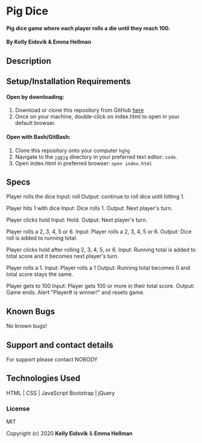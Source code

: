 # Pig Dice

#### Pig dice game where each player rolls a die until they reach 100.

#### By Kelly Eidsvik & Emma Hellman

## Description

## Setup/Installation Requirements

#### Open by downloading:
1. Download or clone this repository from GitHub [here](jggjg)
2. Once on your machine, double-click on index.html to open in your default browser.

#### Open with Bash/GitBash:
1. Clone this repository onto your computer
`hghg`
2. Navigate to the `jggjg` directory in your preferred text editor:
`code`.
3. Open index.html in preferred browser:
`open index.html`

## Specs

Player rolls the dice
Input: roll
Output: continue to roll dice until hitting 1.

Player hits 1 with dice
Input: Dice rolls 1.
Output: Next player's turn.

Player clicks hold
Input: Hold.
Output: Next player's turn.

Player rolls a 2, 3, 4, 5 or 6.
Input: Player rolls a 2, 3, 4, 5 or 6.
Output: Dice roll is added to running total.

Player clicks hold after rolling 2, 3, 4, 5, or 6.
Input: Running total is added to total score and it becomes next player's turn.

Player rolls a 1.
Input: Player rolls a 1 
Output: Running total becomes 0 and total score stays the same.

Player gets to 100
Input: Player gets 100 or more in their total score.
Output: Game ends. Alert "Player# is winner!" and resets game.

## Known Bugs

No known bugs!

## Support and contact details

For support please contact NOBODY

## Technologies Used

HTML | CSS | JavaScript
Bootstrap | jQuery

### License

MIT

Copyright (c) 2020 **Kelly Eidsvik** & **Emma Hellman**